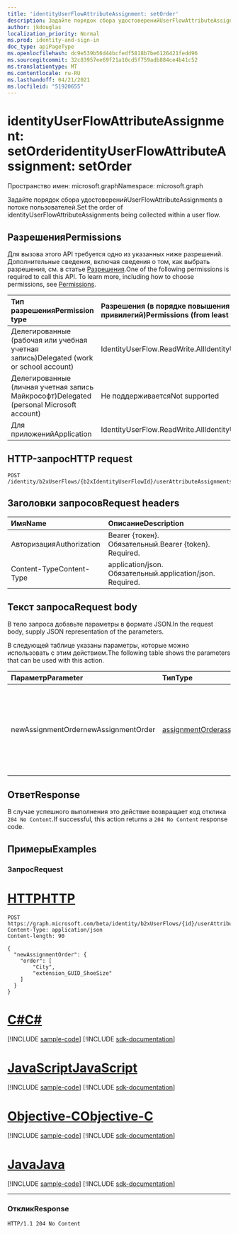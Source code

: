 ```yaml
---
title: 'identityUserFlowAttributeAssignment: setOrder'
description: Задайте порядок сбора удостоверенийUserFlowAttributeAssignments в потоке пользователей.
author: jkdouglas
localization_priority: Normal
ms.prod: identity-and-sign-in
doc_type: apiPageType
ms.openlocfilehash: dc9e539b56d44bcfedf5818b7be6126421fedd96
ms.sourcegitcommit: 32c83957ee69f21a10cd5f759adb884ce4b41c52
ms.translationtype: MT
ms.contentlocale: ru-RU
ms.lasthandoff: 04/21/2021
ms.locfileid: "51920655"
---
```

# <a name="identityuserflowattributeassignment-setorder"></a><span data-ttu-id="ae90e-103">identityUserFlowAttributeAssignment: setOrder</span><span class="sxs-lookup"><span data-stu-id="ae90e-103">identityUserFlowAttributeAssignment: setOrder</span></span>

<span data-ttu-id="ae90e-104">Пространство имен: microsoft.graph</span><span class="sxs-lookup"><span data-stu-id="ae90e-104">Namespace: microsoft.graph</span></span>

<span data-ttu-id="ae90e-105">Задайте порядок сбора удостоверенийUserFlowAttributeAssignments в потоке пользователей.</span><span class="sxs-lookup"><span data-stu-id="ae90e-105">Set the order of identityUserFlowAttributeAssignments being collected within a user flow.</span></span>

## <a name="permissions"></a><span data-ttu-id="ae90e-106">Разрешения</span><span class="sxs-lookup"><span data-stu-id="ae90e-106">Permissions</span></span>

<span data-ttu-id="ae90e-p101">Для вызова этого API требуется одно из указанных ниже разрешений. Дополнительные сведения, включая сведения о том, как выбрать разрешения, см. в статье [Разрешения](/graph/permissions-reference).</span><span class="sxs-lookup"><span data-stu-id="ae90e-p101">One of the following permissions is required to call this API. To learn more, including how to choose permissions, see [Permissions](/graph/permissions-reference).</span></span>

|<span data-ttu-id="ae90e-109">Тип разрешения</span><span class="sxs-lookup"><span data-stu-id="ae90e-109">Permission type</span></span>|<span data-ttu-id="ae90e-110">Разрешения (в порядке повышения привилегий)</span><span class="sxs-lookup"><span data-stu-id="ae90e-110">Permissions (from least to most privileged)</span></span>|
|:---|:---|
|<span data-ttu-id="ae90e-111">Делегированные (рабочая или учебная учетная запись)</span><span class="sxs-lookup"><span data-stu-id="ae90e-111">Delegated (work or school account)</span></span>|<span data-ttu-id="ae90e-112">IdentityUserFlow.ReadWrite.All</span><span class="sxs-lookup"><span data-stu-id="ae90e-112">IdentityUserFlow.ReadWrite.All</span></span>|
|<span data-ttu-id="ae90e-113">Делегированные (личная учетная запись Майкрософт)</span><span class="sxs-lookup"><span data-stu-id="ae90e-113">Delegated (personal Microsoft account)</span></span>|<span data-ttu-id="ae90e-114">Не поддерживается</span><span class="sxs-lookup"><span data-stu-id="ae90e-114">Not supported</span></span>|
|<span data-ttu-id="ae90e-115">Для приложений</span><span class="sxs-lookup"><span data-stu-id="ae90e-115">Application</span></span>|<span data-ttu-id="ae90e-116">IdentityUserFlow.ReadWrite.All</span><span class="sxs-lookup"><span data-stu-id="ae90e-116">IdentityUserFlow.ReadWrite.All</span></span>|

## <a name="http-request"></a><span data-ttu-id="ae90e-117">HTTP-запрос</span><span class="sxs-lookup"><span data-stu-id="ae90e-117">HTTP request</span></span>

<!-- {
  "blockType": "ignored"
}
-->

``` http
POST /identity/b2xUserFlows/{b2xIdentityUserFlowId}/userAttributeAssignments/setOrder
```

## <a name="request-headers"></a><span data-ttu-id="ae90e-118">Заголовки запросов</span><span class="sxs-lookup"><span data-stu-id="ae90e-118">Request headers</span></span>

|<span data-ttu-id="ae90e-119">Имя</span><span class="sxs-lookup"><span data-stu-id="ae90e-119">Name</span></span>|<span data-ttu-id="ae90e-120">Описание</span><span class="sxs-lookup"><span data-stu-id="ae90e-120">Description</span></span>|
|:---|:---|
|<span data-ttu-id="ae90e-121">Авторизация</span><span class="sxs-lookup"><span data-stu-id="ae90e-121">Authorization</span></span>|<span data-ttu-id="ae90e-p102">Bearer {токен}. Обязательный.</span><span class="sxs-lookup"><span data-stu-id="ae90e-p102">Bearer {token}. Required.</span></span>|
|<span data-ttu-id="ae90e-124">Content-Type</span><span class="sxs-lookup"><span data-stu-id="ae90e-124">Content-Type</span></span>|<span data-ttu-id="ae90e-p103">application/json. Обязательный.</span><span class="sxs-lookup"><span data-stu-id="ae90e-p103">application/json. Required.</span></span>|

## <a name="request-body"></a><span data-ttu-id="ae90e-127">Текст запроса</span><span class="sxs-lookup"><span data-stu-id="ae90e-127">Request body</span></span>

<span data-ttu-id="ae90e-128">В тело запроса добавьте параметры в формате JSON.</span><span class="sxs-lookup"><span data-stu-id="ae90e-128">In the request body, supply JSON representation of the parameters.</span></span>

<span data-ttu-id="ae90e-129">В следующей таблице указаны параметры, которые можно использовать с этим действием.</span><span class="sxs-lookup"><span data-stu-id="ae90e-129">The following table shows the parameters that can be used with this action.</span></span>

|<span data-ttu-id="ae90e-130">Параметр</span><span class="sxs-lookup"><span data-stu-id="ae90e-130">Parameter</span></span>|<span data-ttu-id="ae90e-131">Тип</span><span class="sxs-lookup"><span data-stu-id="ae90e-131">Type</span></span>|<span data-ttu-id="ae90e-132">Описание</span><span class="sxs-lookup"><span data-stu-id="ae90e-132">Description</span></span>|
|:---|:---|:---|
|<span data-ttu-id="ae90e-133">newAssignmentOrder</span><span class="sxs-lookup"><span data-stu-id="ae90e-133">newAssignmentOrder</span></span>|[<span data-ttu-id="ae90e-134">assignmentOrder</span><span class="sxs-lookup"><span data-stu-id="ae90e-134">assignmentOrder</span></span>](../resources/assignmentorder.md)|<span data-ttu-id="ae90e-135">Используется для определения порядка атрибутов, собираемого в потоке пользователей.</span><span class="sxs-lookup"><span data-stu-id="ae90e-135">Used to define the order of the attributes being collected within a user flow.</span></span>|

## <a name="response"></a><span data-ttu-id="ae90e-136">Ответ</span><span class="sxs-lookup"><span data-stu-id="ae90e-136">Response</span></span>

<span data-ttu-id="ae90e-137">В случае успешного выполнения это действие возвращает код отклика `204 No Content`.</span><span class="sxs-lookup"><span data-stu-id="ae90e-137">If successful, this action returns a `204 No Content` response code.</span></span>

## <a name="examples"></a><span data-ttu-id="ae90e-138">Примеры</span><span class="sxs-lookup"><span data-stu-id="ae90e-138">Examples</span></span>

### <a name="request"></a><span data-ttu-id="ae90e-139">Запрос</span><span class="sxs-lookup"><span data-stu-id="ae90e-139">Request</span></span>


# <a name="http"></a>[<span data-ttu-id="ae90e-140">HTTP</span><span class="sxs-lookup"><span data-stu-id="ae90e-140">HTTP</span></span>](#tab/http)
<!-- {
  "blockType": "request",
  "name": "identityuserflowattributeassignment_setorder"
}
-->

``` http
POST https://graph.microsoft.com/beta/identity/b2xUserFlows/{id}/userAttributeAssignments/setOrder
Content-Type: application/json
Content-length: 90

{
  "newAssignmentOrder": {
    "order": [
        "City",
        "extension_GUID_ShoeSize"
    ]
  }
}
```
# <a name="c"></a>[<span data-ttu-id="ae90e-141">C#</span><span class="sxs-lookup"><span data-stu-id="ae90e-141">C#</span></span>](#tab/csharp)
[!INCLUDE [sample-code](../includes/snippets/csharp/identityuserflowattributeassignment-setorder-csharp-snippets.md)]
[!INCLUDE [sdk-documentation](../includes/snippets/snippets-sdk-documentation-link.md)]

# <a name="javascript"></a>[<span data-ttu-id="ae90e-142">JavaScript</span><span class="sxs-lookup"><span data-stu-id="ae90e-142">JavaScript</span></span>](#tab/javascript)
[!INCLUDE [sample-code](../includes/snippets/javascript/identityuserflowattributeassignment-setorder-javascript-snippets.md)]
[!INCLUDE [sdk-documentation](../includes/snippets/snippets-sdk-documentation-link.md)]

# <a name="objective-c"></a>[<span data-ttu-id="ae90e-143">Objective-C</span><span class="sxs-lookup"><span data-stu-id="ae90e-143">Objective-C</span></span>](#tab/objc)
[!INCLUDE [sample-code](../includes/snippets/objc/identityuserflowattributeassignment-setorder-objc-snippets.md)]
[!INCLUDE [sdk-documentation](../includes/snippets/snippets-sdk-documentation-link.md)]

# <a name="java"></a>[<span data-ttu-id="ae90e-144">Java</span><span class="sxs-lookup"><span data-stu-id="ae90e-144">Java</span></span>](#tab/java)
[!INCLUDE [sample-code](../includes/snippets/java/identityuserflowattributeassignment-setorder-java-snippets.md)]
[!INCLUDE [sdk-documentation](../includes/snippets/snippets-sdk-documentation-link.md)]

---


### <a name="response"></a><span data-ttu-id="ae90e-145">Отклик</span><span class="sxs-lookup"><span data-stu-id="ae90e-145">Response</span></span>

<!-- {
  "blockType": "response",
  "truncated": true
}
-->

``` http
HTTP/1.1 204 No Content
```
